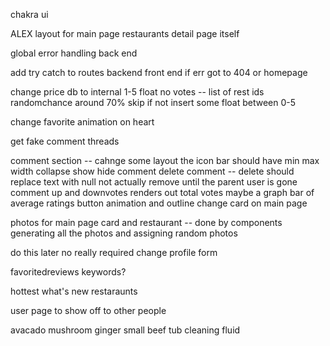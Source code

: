 chakra ui

ALEX
layout for main page
restaurants detail page itself

global error handling back end




add try catch to routes backend
front end if err got to 404 or homepage



change price db to internal 1-5 float no votes
     -- list of rest ids  randomchance around 70% skip if not
     insert some float between 0-5

change favorite animation on heart

get fake comment threads

comment section -- cahnge some layout the icon bar should have min max width 
collapse show hide comment 
delete comment -- delete should replace text with null not actually remove until the parent user is gone
comment up and downvotes renders out total votes
maybe a graph bar of average ratings
button animation and outline 
change card on main page

photos for main page card and restaurant
-- done by components generating all the photos and assigning random photos








do this later no really required
change profile form

favoritedreviews
keywords?




hottest what's new restaraunts

user page to show off to other people



avacado
mushroom
ginger small
beef
tub cleaning fluid








